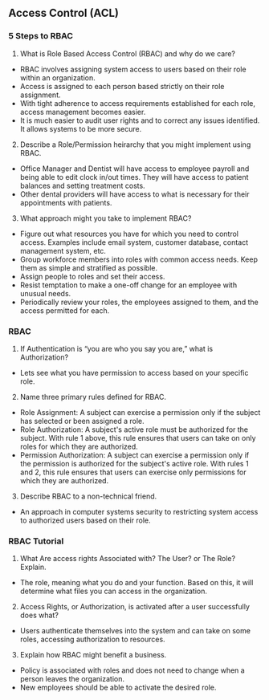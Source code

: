 ## Access Control (ACL)

### 5 Steps to RBAC

1. What is Role Based Access Control (RBAC) and why do we care?
- RBAC involves assigning system access to users based on their role within an organization.
- Access is assigned to each person based strictly on their role assignment. 
- With tight adherence to access requirements established for each role, access management becomes easier. 
- It is much easier to audit user rights and to correct any issues identified. It allows systems to be more secure. 

2. Describe a Role/Permission heirarchy that you might implement using RBAC.
- Office Manager and Dentist will have access to employee payroll and being able to edit clock in/out times. They will have access to patient balances and setting treatment costs.
- Other dental providers will have access to what is necessary for their appointments with patients. 

3. What approach might you take to implement RBAC?
- Figure out what resources you have for which you need to control access. Examples include email system, customer database, contact management system, etc. 
- Group workforce members into roles with common access needs. Keep them as simple and stratified as possible. 
- Assign people to roles and set their access. 
- Resist temptation to make a one-off change for an employee with unusual needs. 
- Periodically review your roles, the employees assigned to them, and the access permitted for each. 

### RBAC

1. If Authentication is “you are who you say you are,” what is Authorization?
- Lets see what you have permission to access based on your specific role. 

2. Name three primary rules defined for RBAC.
- Role Assignment: A subject can exercise a permission only if the subject has selected or been assigned a role.
- Role Authorization: A subject's active role must be authorized for the subject. With rule 1 above, this rule ensures that users can take on only roles for which they are authorized.
- Permission Authorization: A subject can exercise a permission only if the permission is authorized for the subject's active role. With rules 1 and 2, this rule ensures that users can exercise only permissions for which they are authorized. 

3. Describe RBAC to a non-technical friend.
- An approach in computer systems security to restricting system access to authorized users based on their role. 

### RBAC Tutorial 
1. What Are access rights Associated with? The User? or The Role? Explain.
- The role, meaning what you do and your function. Based on this, it will determine what files you can access in the organization. 

2. Access Rights, or Authorization, is activated after a user successfully does what?
- Users authenticate themselves into the system and can take on some roles, accessing authorization to resources. 

3. Explain how RBAC might benefit a business.
- Policy is associated with roles and does not need to change when a person leaves the organization. 
- New employees should be able to activate the desired role. 